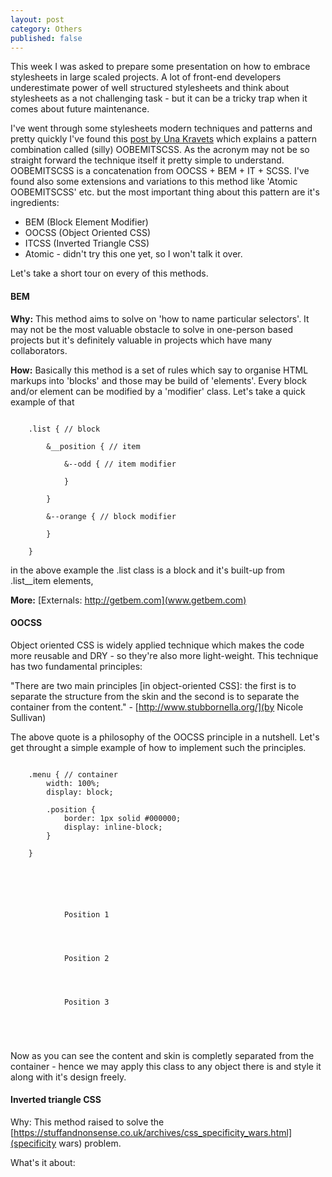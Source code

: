 ```yaml
---
layout: post
category: Others
published: false
---
```


This week I was asked to prepare some presentation on how to embrace stylesheets in large scaled projects. A lot of front-end developers underestimate power of well structured stylesheets and think about stylesheets as a not challenging task - but it can be a tricky trap when it comes about future maintenance.

I've went through some stylesheets modern techniques and patterns and pretty quickly I've found this [post by Una Kravets](http://www.sitepoint.com/atomic-oobemitscss/) which explains a pattern combination called (silly) OOBEMITSCSS. As the acronym may not be so straight forward the technique itself it pretty simple to understand. OOBEMITSCSS is a concatenation from OOCSS + BEM + IT + SCSS. I've found also some extensions and variations to this method like 'Atomic OOBEMITSCSS' etc. but the most important thing about this pattern are it's ingredients:
* BEM (Block Element Modifier)
* OOCSS (Object Oriented CSS)
* ITCSS (Inverted Triangle CSS)
* Atomic - didn't try this one yet, so I won't talk it over.

Let's take a short tour on every of this methods.

#### BEM
**Why:** This method aims to solve on 'how to name particular selectors'. It may not be the most valuable obstacle to solve in one-person based projects but it's definitely valuable in projects which have many collaborators.

**How:** Basically this method is a set of rules which say to organise HTML markups into 'blocks' and those may be build of 'elements'. Every block and/or element can be modified by a 'modifier' class. Let's take a quick example of that

<pre><code>
    .list { // block

        &__position { // item

            &--odd { // item modifier

            }

        }

        &--orange { // block modifier

        }

    }
</code></pre>

in the above example the .list class is a block and it's built-up from .list__item elements,

**More:** [Externals: http://getbem.com](www.getbem.com)

#### OOCSS
Object oriented CSS is widely applied technique which makes the code more reusable and DRY - so they're also more light-weight. This technique has two fundamental principles:

"There are two main principles [in object-oriented CSS]: the first is to separate the structure from the skin and the second is to separate the container from the content." - [http://www.stubbornella.org/](by Nicole Sullivan)

The above quote is a philosophy of the OOCSS principle in a nutshell. Let's get throught a simple example of how to implement such the principles.

<pre><code>
    .menu { // container
        width: 100%;
        display: block;
        
        .position {
            border: 1px solid #000000;
            display: inline-block;
        }

    }
</code></pre>

<pre><code>
    <div class="menu">
        <div class="position">
            Position 1
        </div>
        <div class="position">
            Position 2
        </div>
        <div class="position">
            Position 3
        </div>        
    </div>    
</code></pre>

Now as you can see the content and skin is completly separated from the container - hence we may apply this class to any object there is and style it along with it's design freely.

#### Inverted triangle CSS
Why: This method raised to solve the [https://stuffandnonsense.co.uk/archives/css_specificity_wars.html](specificity wars) problem.

What's it about:


